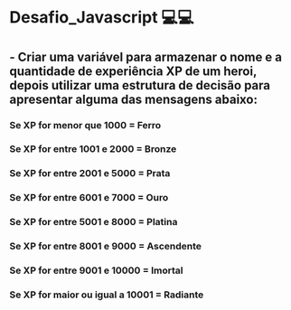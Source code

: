 # Desafio_Javascript 💻💻

## - Criar uma **variável** para armazenar o nome e a quantidade de experiência XP de um heroi, depois utilizar uma estrutura de decisão para apresentar alguma das mensagens abaixo:

### Se XP for menor que 1000 = Ferro
### Se XP for entre 1001 e 2000  = Bronze
### Se XP for entre 2001 e 5000 = Prata 
### Se XP for entre 6001 e 7000 = Ouro
### Se XP for entre 5001 e 8000 = Platina 
### Se XP for entre 8001 e 9000 = Ascendente
### Se XP for entre 9001 e 10000 = Imortal
### Se XP for maior ou igual a 10001 = Radiante